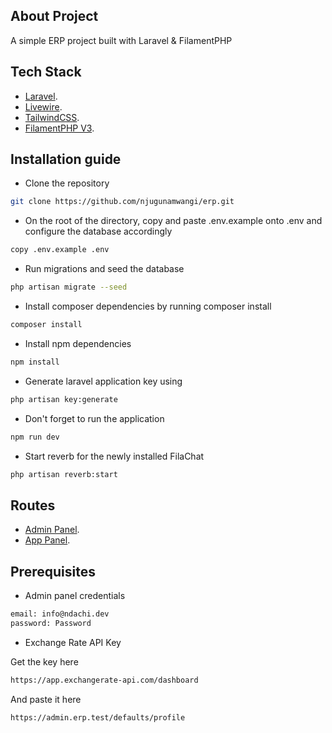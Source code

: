 ## About Project

A simple ERP project built with Laravel & FilamentPHP

## Tech Stack

- [Laravel](https://laravel.com).
- [Livewire](https://livewire.laravel.com).
- [TailwindCSS](https://tailwindcss.com).
- [FilamentPHP V3](https://filamentphp.com).

## Installation guide

- Clone the repository

```bash
git clone https://github.com/njugunamwangi/erp.git
```
- On the root of the directory, copy and paste .env.example onto .env and configure the database accordingly
 ```bash
copy .env.example .env
```

- Run migrations and seed the database
```bash
php artisan migrate --seed
```

- Install composer dependencies by running composer install
 ```bash
composer install
```

- Install npm dependencies
```bash
npm install
```

- Generate laravel application key using 
```bash
php artisan key:generate
```

- Don't forget to run the application
```bash
npm run dev
```

- Start reverb for the newly installed FilaChat
```bash
php artisan reverb:start
```

## Routes

- [Admin Panel](https://admin.filament-multitenancy.test.com).
- [App Panel](https://app.filament-multitenancy.test.com).

## Prerequisites

- Admin panel credentials

```bash
email: info@ndachi.dev
password: Password
```

- Exchange Rate API Key

Get the key here

```bash
https://app.exchangerate-api.com/dashboard
```

And paste it here

```bash
https://admin.erp.test/defaults/profile
```
